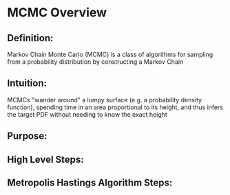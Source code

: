 # MCMC Overview

## Definition:
Markov Chain Monte Carlo (MCMC) is a class of algorithms for sampling from a probability distribution by constructing a Markov Chain

## Intuition:
MCMCs "wander around" a lumpy surface (e.g. a probability density function), spending time in an area proportional to its height, and thus infers the target PDF without needing to know the exact height


## Purpose:

## High Level Steps:

## Metropolis Hastings Algorithm Steps:
